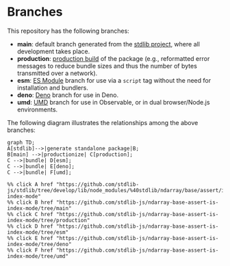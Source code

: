 <!--

@license Apache-2.0

Copyright (c) 2022 The Stdlib Authors.

Licensed under the Apache License, Version 2.0 (the "License");
you may not use this file except in compliance with the License.
You may obtain a copy of the License at

    http://www.apache.org/licenses/LICENSE-2.0

Unless required by applicable law or agreed to in writing, software
distributed under the License is distributed on an "AS IS" BASIS,
WITHOUT WARRANTIES OR CONDITIONS OF ANY KIND, either express or implied.
See the License for the specific language governing permissions and
limitations under the License.

-->

# Branches

This repository has the following branches:

-   **main**: default branch generated from the [stdlib project][stdlib-url], where all development takes place.
-   **production**: [production build][production-url] of the package (e.g., reformatted error messages to reduce bundle sizes and thus the number of bytes transmitted over a network).
-   **esm**: [ES Module][esm-url] branch for use via a `script` tag without the need for installation and bundlers.
-   **deno**: [Deno][deno-url] branch for use in Deno.
-   **umd**: [UMD][umd-url] branch for use in Observable, or in dual browser/Node.js environments.

The following diagram illustrates the relationships among the above branches:

```mermaid
graph TD;
A[stdlib]-->|generate standalone package|B;
B[main] -->|productionize| C[production];
C -->|bundle| D[esm];
C -->|bundle| E[deno];
C -->|bundle| F[umd];

%% click A href "https://github.com/stdlib-js/stdlib/tree/develop/lib/node_modules/%40stdlib/ndarray/base/assert/is-index-mode"
%% click B href "https://github.com/stdlib-js/ndarray-base-assert-is-index-mode/tree/main"
%% click C href "https://github.com/stdlib-js/ndarray-base-assert-is-index-mode/tree/production"
%% click D href "https://github.com/stdlib-js/ndarray-base-assert-is-index-mode/tree/esm"
%% click E href "https://github.com/stdlib-js/ndarray-base-assert-is-index-mode/tree/deno"
%% click F href "https://github.com/stdlib-js/ndarray-base-assert-is-index-mode/tree/umd"
```

[stdlib-url]: https://github.com/stdlib-js/stdlib/tree/develop/lib/node_modules/%40stdlib/ndarray/base/assert/is-index-mode
[production-url]: https://github.com/stdlib-js/ndarray-base-assert-is-index-mode/tree/production
[deno-url]: https://github.com/stdlib-js/ndarray-base-assert-is-index-mode/tree/deno
[umd-url]: https://github.com/stdlib-js/ndarray-base-assert-is-index-mode/tree/umd
[esm-url]: https://github.com/stdlib-js/ndarray-base-assert-is-index-mode/tree/esm